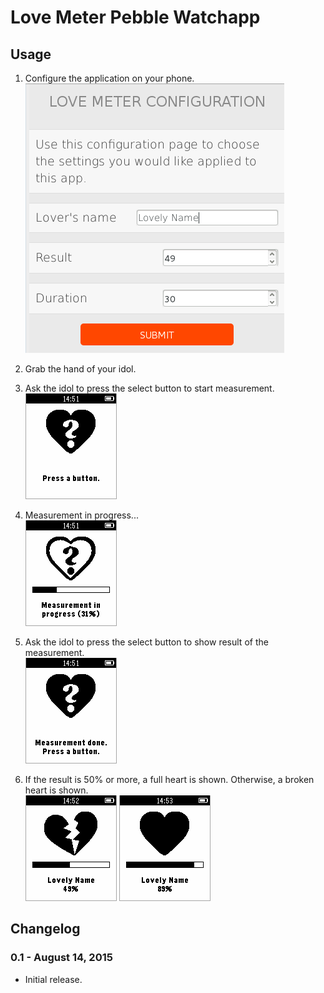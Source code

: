 Love Meter Pebble Watchapp
==========================

Usage
-----

 1. Configure the application on your phone.  
    ![](./doc/configuration.png)

 2. Grab the hand of your idol.

 3. Ask the idol to press the select button to start measurement.  
    ![](./doc/start_up.png)

 3. Measurement in progress...  
    ![](./doc/measurement.png)

 4. Ask the idol to press the select button to show result of the measurement.  
    ![](./doc/measurement_done.png)

 5. If the result is 50% or more, a full heart is shown. Otherwise, a broken heart is shown.  
    ![](./doc/result_broken.png) ![](./doc/result_okey.png)

Changelog
---------

### 0.1 - August 14, 2015

  - Initial release.
